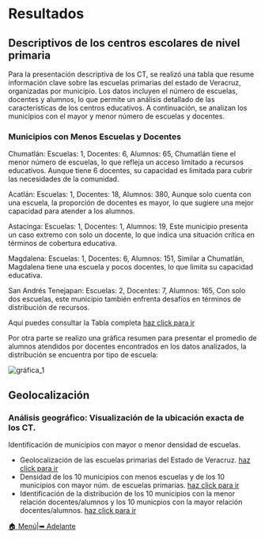 # Resultados
## Descriptivos de los centros escolares de nivel primaria
Para la presentación descriptiva de los CT, se realizó una tabla que resume información clave sobre las escuelas primarias del estado de Veracruz, organizadas por municipio. Los datos incluyen el número de escuelas, docentes y alumnos, lo que permite un análisis detallado de las características de los centros educativos. A continuación, se analizan los municipios con el mayor y menor número de escuelas y docentes.

### Municipios con Menos Escuelas y Docentes
Chumatlán:
Escuelas: 1,
Docentes: 6,
Alumnos: 65,
Chumatlán tiene el menor número de escuelas, lo que refleja un acceso limitado a recursos educativos. Aunque tiene 6 docentes, su capacidad es limitada para cubrir las necesidades de la comunidad.

Acatlán:
Escuelas: 1,
Docentes: 18,
Alumnos: 380,
Aunque solo cuenta con una escuela, la proporción de docentes es mayor, lo que sugiere una mejor capacidad para atender a los alumnos.

Astacinga:
Escuelas: 1,
Docentes: 1,
Alumnos: 19,
Este municipio presenta un caso extremo con solo un docente, lo que indica una situación crítica en términos de cobertura educativa.

Magdalena:
Escuelas: 1,
Docentes: 6,
Alumnos: 151,
Similar a Chumatlán, Magdalena tiene una escuela y pocos docentes, lo que limita su capacidad educativa.

San Andrés Tenejapan:
Escuelas: 2,
Docentes: 7,
Alumnos: 165,
Con solo dos escuelas, este municipio también enfrenta desafíos en términos de distribución de recursos.

Aquí puedes consultar la Tabla completa [haz click para ir](https://jlso1o.github.io/datascience/proyectocd/tabla_escuelas_por_municipio)

Por otra parte se realizo una gráfica resumen para presentar el promedio de alumnos atendidos por docentes encontrados en los datos analizados, la distribución se encuentra por tipo de escuela:

![gráfica_1](https://jlso1o.github.io/datascience/proyectocd/images/alumnos_por_docente.png)


## Geolocalización
### Análisis geográfico: Visualización de la ubicación exacta de los CT.
Identificación de municipios con mayor o menor densidad de escuelas.
- Geolocalización de las escuelas primarias del Estado de Veracruz. [haz click para ir](https://jlso1o.github.io/datascience/proyectocd/mapa_geoposicion_cluster.html)
- Densidad de los 10 municipios con menos escuelas y de los 10 municipios con mayor núm. de escuelas primarias. [haz click para ir](https://jlso1o.github.io/datascience/proyectocd/images/mapa_densidad_escuelas.html)
- Identificación de la distribución de los 10 municipios con la menor relación docentes/alumnos y los 10 municpios con la mayor relación docentes/alumnos. [haz click para ir](https://jlso1o.github.io/datascience/proyectocd/images/mapa_docentes_alumnos.html) 

[🏠 Menú](README.md)|[➡ Adelante](conclusiones.md)
